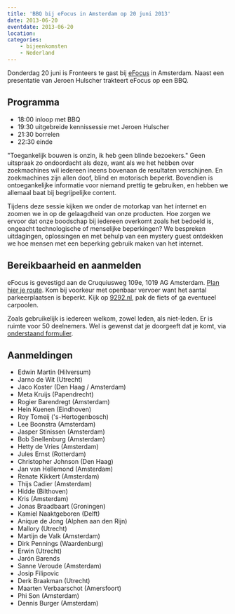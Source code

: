 ```yaml
---
title: 'BBQ bij eFocus in Amsterdam op 20 juni 2013'
date: 2013-06-20
eventdate: 2013-06-20
location:
categories:
    - bijeenkomsten
    - Nederland
---
```


Donderdag 20 juni is Fronteers te gast bij [eFocus](http://www.efocus.nl/) in Amsterdam. Naast een
presentatie van Jeroen Hulscher trakteert eFocus op een BBQ.

## Programma

-   18:00 inloop met BBQ
-   19:30 uitgebreide kennissessie met Jeroen Hulscher
-   21:30 borrelen
-   22:30 einde

"Toegankelijk bouwen is onzin, ik heb geen blinde bezoekers." Geen uitspraak zo ondoordacht als deze, want als we het hebben over zoekmachines wil iedereen ineens bovenaan de resultaten verschijnen. En zoekmachines zijn allen doof, blind en motorisch beperkt. Bovendien is ontoegankelijke informatie voor niemand prettig te gebruiken, en hebben we allemaal baat bij begrijpelijke content.

Tijdens deze sessie kijken we onder de motorkap van het internet en zoomen we in op de gelaagdheid van onze producten. Hoe zorgen we ervoor dat onze boodschap bij iedereen overkomt zoals het bedoeld is, ongeacht technologische of menselijke beperkingen? We bespreken uitdagingen, oplossingen en met behulp van een mystery guest ontdekken we hoe mensen met een beperking gebruik maken van het internet.

## Bereikbaarheid en aanmelden

eFocus is gevestigd aan de Cruquiusweg 109e, 1019 AG Amsterdam. [Plan hier je route](http://www.efocus.nl/contact/route/amsterdam.aspx). Kom bij voorkeur met openbaar vervoer want het aantal parkeerplaatsen is beperkt. Kijk op [9292.nl](http://9292.nl/), pak de fiets of ga eventueel carpoolen.

Zoals gebruikelijk is iedereen welkom, zowel leden, als niet-leden. Er is ruimte voor 50 deelnemers. Wel is gewenst dat je doorgeeft dat je komt, via [onderstaand formulier](#formulier-1).

## Aanmeldingen

-   Edwin Martin (Hilversum)
-   Jarno de Wit (Utrecht)
-   Jaco Koster (Den Haag / Amsterdam)
-   Meta Kruijs (Papendrecht)
-   Rogier Barendregt (Amsterdam)
-   Hein Kuenen (Eindhoven)
-   Roy Tomeij ('s-Hertogenbosch)
-   Lee Boonstra (Amsterdam)
-   Jasper Stinissen (Amsterdam)
-   Bob Snellenburg (Amsterdam)
-   Hetty de Vries (Amsterdam)
-   Jules Ernst (Rotterdam)
-   Christopher Johnson (Den Haag)
-   Jan van Hellemond (Amsterdam)
-   Renate Kikkert (Amsterdam)
-   Thijs Cadier (Amsterdam)
-   Hidde (Bilthoven)
-   Kris (Amsterdam)
-   Jonas Braadbaart (Groningen)
-   Kamiel Naaktgeboren (Delft)
-   Anique de Jong (Alphen aan den Rijn)
-   Mallory (Utrecht)
-   Martijn de Valk (Amsterdam)
-   Dirk Pennings (Waardenburg)
-   Erwin (Utrecht)
-   Jarón Barends
-   Sanne Veroude (Amsterdam)
-   Josip Filipovic
-   Derk Braakman (Utrecht)
-   Maarten Verbaarschot (Amersfoort)
-   Phi Son (Amsterdam)
-   Dennis Burger (Amsterdam)

